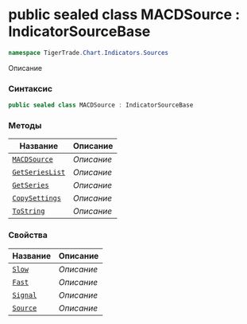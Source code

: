 
# public sealed class MACDSource : IndicatorSourceBase
```csharp
namespace TigerTrade.Chart.Indicators.Sources
```



Описание

### Синтаксис
```csharp
public sealed class MACDSource : IndicatorSourceBase
```


### Методы
| Название | Описание |
| --- | --- |
| [`MACDSource`](./MACDSource.cs/Методы/MACDSource.md) | *Описание* |
| [`GetSeriesList`](./MACDSource.cs/Методы/GetSeriesList.md) | *Описание* |
| [`GetSeries`](./MACDSource.cs/Методы/GetSeries.md) | *Описание* |
| [`CopySettings`](./MACDSource.cs/Методы/CopySettings.md) | *Описание* |
| [`ToString`](./MACDSource.cs/Методы/ToString.md) | *Описание* |

### Свойства
| Название | Описание |
| --- | --- |
| [`Slow`](./MACDSource.cs/Свойства/Slow.md) | *Описание* |
| [`Fast`](./MACDSource.cs/Свойства/Fast.md) | *Описание* |
| [`Signal`](./MACDSource.cs/Свойства/Signal.md) | *Описание* |
| [`Source`](./MACDSource.cs/Свойства/Source.md) | *Описание* |



